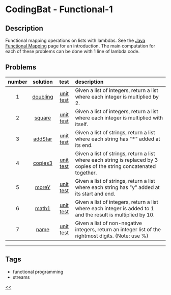 # CodingBat - Functional-1

## Description
Functional mapping operations on lists with lambdas. See the [Java Functional Mapping](https://codingbat.com/doc/java-functional-mapping.html) page for an introduction. The main computation for each of these problems can be done with 1 line of lambda code.

## Problems
number|solution|test|description
:-:|:-:|:-:|:--
1|[doubling](src/main/java/solutions/Doubling.java)|[unit test](src/test/java/DoublingTest.java)|Given a list of integers, return a list where each integer is multiplied by 2.
2|[square](src/main/java/solutions/Square.java)|[unit test](src/test/java/SquareTest.java)|Given a list of integers, return a list where each integer is multiplied with itself.
3|[addStar](src/main/java/solutions/AddStar.java)|[unit test](src/test/java/AddStarTest.java)|Given a list of strings, return a list where each string has "*" added at its end.
4|[copies3](src/main/java/solutions/Copies3.java)|[unit test](src/test/java/Copies3Test.java)|Given a list of strings, return a list where each string is replaced by 3 copies of the string concatenated together.
5|[moreY](src/main/java/solutions/MoreY.java)|[unit test](src/test/java/MoreYTest.java)|Given a list of strings, return a list where each string has "y" added at its start and end.
6|[math1](src/main/java/solutions/Math1.java)|[unit test](src/test/java/Math1Test.java)|Given a list of integers, return a list where each integer is added to 1 and the result is multiplied by 10.
7|[name](src/main/java/solutions/RightDigit.java)|[unit test](src/test/java/RightDigitTest.java)|Given a list of non-negative integers, return an integer list of the rightmost digits. (Note: use %)
<hr/>
<!-- 0|[name](src/main/java/solutions)|[unit test](src/test/java)|desc-->

## Tags
- functional programming
- streams

[<<](../README.md#coding-bat)